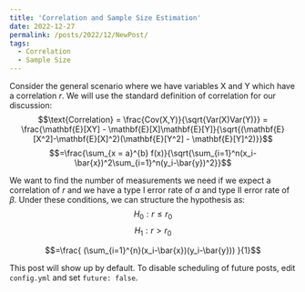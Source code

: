 ```yaml
---
title: 'Correlation and Sample Size Estimation'
date: 2022-12-27
permalink: /posts/2022/12/NewPost/
tags:
  - Correlation
  - Sample Size
---
```


Consider the general scenario where we have variables X and Y which have a correlation $r$. We will use the standard definition of correlation for our discussion:
$$\text{Correlation} = \frac{Cov(X,Y)}{\sqrt{Var(X)Var(Y)}} = \frac{\mathbf{E}[XY] - \mathbf{E}[X]\mathbf{E}[Y]}{\sqrt{(\mathbf{E}[X^2]-\mathbf{E}[X]^2)(\mathbf{E}[Y^2] - \mathbf{E}[Y]^2)}}$$
$$=\frac{\sum_{x = a}^{b} f(x)}{\sqrt{\sum_{i=1}^n(x_i-\bar{x})^2\sum_{i=1}^n(y_i-\bar{y})^2}}$$

We want to find the number of measurements we need if we expect a correlation of $r$ and we have a type I error rate of $\alpha$ and type II error rate of $\beta$. Under these conditions, we can structure the hypothesis as:
$$H_0: r \leq r_0 $$
$$H_1: r > r_0 $$

$$=\frac{ (\sum_{i=1}^{n}(x_i-\bar{x})(y_i-\bar{y})) }{1}$$



This post will show up by default. To disable scheduling of future posts, edit `config.yml` and set `future: false`. 
 

